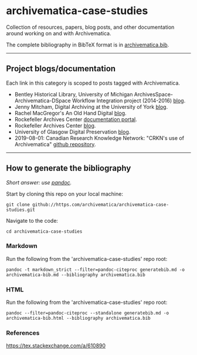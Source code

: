 # archivematica-case-studies

Collection of resources, papers, blog posts, and other documentation around working on and with Archivematica.

The complete bibliography in BibTeX format is in [archivematica.bib](./archivematica.bib).

------------------------------------------------------------------------

## Project blogs/documentation

Each link in this category is scoped to posts tagged with Archivematica.

- Bentley Historical Library, University of Michigan ArchivesSpace-Archivematica-DSpace Workflow Integration project (2014-2016) [blog](http://archival-integration.blogspot.com/search/label/Archivematica).
- Jenny Mitcham, Digital Archiving at the University of York [blog](http://digital-archiving.blogspot.com/search/label/archivematica).
- Rachel MacGregor's An Old Hand Digital [blog](https://anoldhanddigital.wordpress.com/tag/archivematica/).
- Rockefeller Archives Center [documentation portal](https://docs.rockarch.org/search/?q=archivematica).
- Rockefeller Archives Center [blog](https://blog.rockarch.org/tags#Archivematica).
- University of Glasgow Digital Preservation [blog](https://universityofglasgowdigitalpreservation.wordpress.com/).
- 2019-08-01: Canadian Research Knowledge Network: "CRKN's use of Archivematica" [github repository](https://github.com/crkn-rcdr/Digital-Preservation).

--------------------------------------------------------------------------

## How to generate the bibliography

*Short answer: use [pandoc](https://pandoc.org/).*

Start by cloning this repo on your local machine:

```
git clone github://https.com/archivematica/archivematica-case-studies.git
```

Navigate to the code:

```
cd archivematica-case-studies
```

### Markdown

Run the following from the 'archivematica-case-studies' repo root:

```
pandoc -t markdown_strict --filter=pandoc-citeproc generatebib.md -o archivematica-bib.md --bibliography archivematica.bib
```

### HTML

Run the following from the 'archivematica-case-studies' repo root:

```
pandoc --filter=pandoc-citeproc --standalone generatebib.md -o archivematica-bib.html --bibliography archivematica.bib
```

### References

https://tex.stackexchange.com/a/610890
